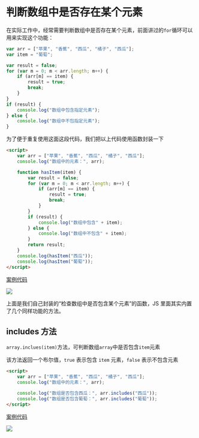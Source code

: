 # 判断数组中是否存在某个元素

在实际工作中，经常需要判断数组中是否存在某个元素，前面讲过的`for`循环可以用来实现这个功能：

```js
var arr = ["苹果", "香蕉", "西瓜", "橘子", "西瓜"];
var item = "葡萄";

var result = false;
for (var m = 0; m < arr.length; m++) {
    if (arr[m] == item) {
        result = true;
        break;
    }
}
if (result) {
    console.log("数组中包含指定元素");
} else {
    console.log("数组中不包指定元素");
}
```

为了便于重复使用这面这段代码，我们把以上代码使用函数封装一下

```html
<script>
    var arr = ["苹果", "香蕉", "西瓜", "橘子", "西瓜"];
    console.log("数组中的元素：", arr);

    function hasItem(item) {
        var result = false;
        for (var m = 0; m < arr.length; m++) {
            if (arr[m] == item) {
                result = true;
                break;
            }
        }
        if (result) {
            console.log("数组中包含" + item);
        } else {
            console.log("数组中不包含" + item);
        }
        return result;
    }
    console.log(hasItem("西瓜"));
    console.log(hasItem("葡萄"));
</script>
```

[案例代码](./demo/demo01.html)

![](./images/01.png)

上面是我们自己封装的“检查数组中是否包含某个元素”的函数，JS 里面其实内置了几个同样功能的方法。

## includes 方法

`array.inclues(item)`方法，可判断数组`array`中是否包含`item`元素

该方法返回一个布尔值，`true` 表示包含 `item` 元素，`false` 表示不包含元素

```html
<script>
    var arr = ["苹果", "香蕉", "西瓜", "橘子", "西瓜"];
    console.log("数组中的元素：", arr);

    console.log("数组是否包含西瓜：", arr.includes("西瓜"));
    console.log("数组是否包含葡萄：", arr.includes("葡萄"));
</script>
```

[案例代码](./demo/demo02.html)

![](./images/02.png)
